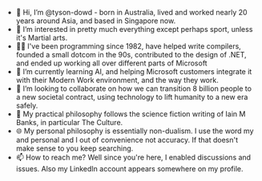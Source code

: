 - 👋 Hi, I’m @tyson-dowd - born in Australia, lived and worked nearly 20 years around Asia, and based in Singapore now.
- 👀 I’m interested in pretty much everything except perhaps sport, unless it's Martial arts.  
- 🧑‍💻 I've been programming since 1982, have helped write compilers, founded a small dotcom in the 90s, contributed to the design of .NET, and ended up working all over different parts of Microsoft
- 🌱 I’m currently learning AI, and helping Microsoft customers integrate it with their Modern Work environment, and the way they work.
- 💞️ I’m looking to collaborate on how we can transition 8 billion people to a new societal contract, using technology to lift humanity to a new era safely.
- 📘 My practical philosophy follows the science fiction writing of Iain M Banks, in particular The Culture.
- 🌐 My personal philosophy is essentially non-dualism. I use the word my and personal and I out of convenience not accuracy. If that doesn't make sense to you keep searching.
- 📫 How to reach me?   Well since you're here, I enabled discussions and issues. Also my LinkedIn account appears somewhere on my profile.

<!---
tyson-dowd/tyson-dowd is a ✨ special ✨ repository because its `README.md` (this file) appears on your GitHub profile.
You can click the Preview link to take a look at your changes.
--->

